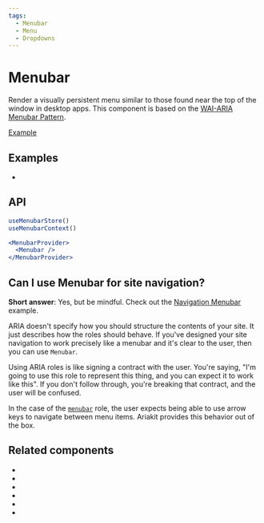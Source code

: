 ```yaml
---
tags:
  - Menubar
  - Menu
  - Dropdowns
---
```


# Menubar

<div data-description>

Render a visually persistent menu similar to those found near the top of the window in desktop apps. This component is based on the <a href="https://www.w3.org/WAI/ARIA/apg/patterns/menu/">WAI-ARIA Menubar Pattern</a>.

</div>

<div data-tags></div>

<a href="../examples/menubar/index.tsx" data-playground>Example</a>

## Examples

<div data-cards="examples">

- [](/examples/menubar-navigation)

</div>

## API

```jsx
useMenubarStore()
useMenubarContext()

<MenubarProvider>
  <Menubar />
</MenubarProvider>
```

## Can I use Menubar for site navigation?

**Short answer**: Yes, but be mindful. Check out the [Navigation Menubar](/examples/menubar-navigation) example.

ARIA doesn't specify how you should structure the contents of your site. It just describes how the roles should behave. If you've designed your site navigation to work precisely like a menubar and it's clear to the user, then you can use `Menubar`.

Using ARIA roles is like signing a contract with the user. You're saying, "I'm going to use this role to represent this thing, and you can expect it to work like this". If you don't follow through, you're breaking that contract, and the user will be confused.

In the case of the [`menubar`](https://w3c.github.io/aria/#menubar) role, the user expects being able to use arrow keys to navigate between menu items. Ariakit provides this behavior out of the box.

## Related components

<div data-cards="components">

- [](/components/disclosure)
- [](/components/hovercard)
- [](/components/menu)
- [](/components/popover)
- [](/components/toolbar)
- [](/components/composite)

</div>
